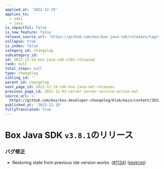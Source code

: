 ```yaml
---
applied_at: '2022-12-19'
applies_to:
  - sdks
  - java
is_impactful: false
is_new_feature: false
release_source_url: 'https://github.com/box/box-java-sdk/releases/tag/v3.8.1'
collapse: true
is_index: false
category_id: changelog
subcategory_id: ''
id: 2022-12-19-box-java-sdk-v381-released
rank: null
total_steps: null
type: changelog
sibling_id: ''
parent_id: changelog
next_page_id: 2022-12-19-sdk-box-java-net-releases
previous_page_id: 2022-12-01-server-server-service-action-eol
source_url: >-
  https://github.com/box/box-developer-changelog/blob/main/content/2022/12-19-box-java-sdk-v381-released.md
published_at: '2022-12-19'
fullyTranslated: true
---
```

# Box Java SDK `v3.8.1`のリリース

### バグ修正

* Restoring state from previous `SDK` version works. ([#1134][1]) ([`b6d97dd`][2])

[1]: https://github.com/box/box-java-sdk/issues/1134

[2]: https://github.com/box/box-java-sdk/commit/b6d97dd5b0cc91eb2e4c922ff217e0878e0f63ec
